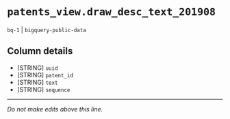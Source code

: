 # `patents_view.draw_desc_text_201908`
`bq-1` | `bigquery-public-data`

## Column details
* [STRING]    `uuid`
* [STRING]    `patent_id`
* [STRING]    `text`
* [STRING]    `sequence`

-------------------------------------------------------------------------------
*Do not make edits above this line.*
